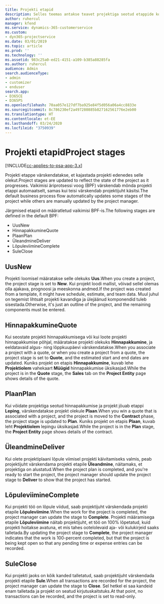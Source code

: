```yaml
---
title: Projekti etapid
description: Selles teemas antakse teavet projektiga seotud etappide kohta.
author: ruhercul
manager: kfend
ms.service: dynamics-365-customerservice
ms.custom:
- dyn365-projectservice
ms.date: 03/01/2019
ms.topic: article
ms.prod: ''
ms.technology: ''
ms.assetid: 983c25a0-ed21-4151-a109-b385a88285fa
ms.author: ruhercul
audience: Admin
search.audienceType:
- admin
- customizer
- enduser
search.app:
- D365CE
- D365PS
ms.openlocfilehash: 70aa057e127df7ba925e84f5d056a06a4cc8833e
ms.sourcegitcommit: 8c786230ef2a497280885b827162561776e2eb00
ms.translationtype: HT
ms.contentlocale: et-EE
ms.lasthandoff: 03/24/2020
ms.locfileid: "3750939"
---
```

# <a name="project-stages"></a><span data-ttu-id="0e13f-103">Projekti etapid</span><span class="sxs-lookup"><span data-stu-id="0e13f-103">Project stages</span></span> 

[!INCLUDE[cc-applies-to-psa-app-3.x](../includes/cc-applies-to-psa-app-3x.md)]

<span data-ttu-id="0e13f-104">Projekti etappe värskendatakse, et kajastada projekti edenedes selle olekut.</span><span class="sxs-lookup"><span data-stu-id="0e13f-104">Project stages are updated to reflect the state of the project as it progresses.</span></span> <span data-ttu-id="0e13f-105">Vaikimisi äriprotsessi voog (BPF) värskendab mõnda projekti etappi automaatselt, samas kui teisi värskendab projektijuht käsitsi.</span><span class="sxs-lookup"><span data-stu-id="0e13f-105">The default business process flow automatically updates some stages of the project while others are manually updated by the project manager.</span></span> 

<span data-ttu-id="0e13f-106">Järgmised etapid on määratletud vaikimisi BPF-is.</span><span class="sxs-lookup"><span data-stu-id="0e13f-106">The following stages are defined in the default BPF:</span></span>

- <span data-ttu-id="0e13f-107">Uus</span><span class="sxs-lookup"><span data-stu-id="0e13f-107">New</span></span>
- <span data-ttu-id="0e13f-108">Hinnapakkumine</span><span class="sxs-lookup"><span data-stu-id="0e13f-108">Quote</span></span>
- <span data-ttu-id="0e13f-109">Plaan</span><span class="sxs-lookup"><span data-stu-id="0e13f-109">Plan</span></span>
- <span data-ttu-id="0e13f-110">Üleandmine</span><span class="sxs-lookup"><span data-stu-id="0e13f-110">Deliver</span></span>
- <span data-ttu-id="0e13f-111">Lõpuleviimine</span><span class="sxs-lookup"><span data-stu-id="0e13f-111">Complete</span></span>
- <span data-ttu-id="0e13f-112">Sule</span><span class="sxs-lookup"><span data-stu-id="0e13f-112">Close</span></span> 

## <a name="new"></a><span data-ttu-id="0e13f-113">Uus</span><span class="sxs-lookup"><span data-stu-id="0e13f-113">New</span></span>

<span data-ttu-id="0e13f-114">Projekti loomisel määratakse selle olekuks **Uus**.</span><span class="sxs-lookup"><span data-stu-id="0e13f-114">When you create a project, the project stage is set to **New**.</span></span> <span data-ttu-id="0e13f-115">Kui projekt loodi mallist, võivad sellel olemas olla ajakava, prognoosi ja meeskonna andmed.</span><span class="sxs-lookup"><span data-stu-id="0e13f-115">If the project was created from a template, it might have schedule, estimate, and team data.</span></span> <span data-ttu-id="0e13f-116">Muul juhul on tegemist lihtsalt projekti kavandiga ja ülejäänud komponendid tuleb sisestada.</span><span class="sxs-lookup"><span data-stu-id="0e13f-116">Otherwise, it's just an outline of the project, and the remaining components must be entered.</span></span>

## <a name="quote"></a><span data-ttu-id="0e13f-117">Hinnapakkumine</span><span class="sxs-lookup"><span data-stu-id="0e13f-117">Quote</span></span>

<span data-ttu-id="0e13f-118">Kui seostate projekti hinnapakkumisega või kui loote projekti hinnapakkumise põhjal, määratakse projekti olekuks **Hinnapakkumine**, ja eeldatavaid algus- ning lõppkuupäevi värskendatakse.</span><span class="sxs-lookup"><span data-stu-id="0e13f-118">When you associate a project with a quote, or when you create a project from a quote, the project stage is set to **Quote**, and the estimated start and end dates are updated.</span></span> <span data-ttu-id="0e13f-119">Kuniks projekt on etapis **Hinnapakkumine**, kuvab lehe **Projektiolem** vahekaart **Müügid** hinnapakkumise üksikasjad.</span><span class="sxs-lookup"><span data-stu-id="0e13f-119">While the project is in the **Quote** stage, the **Sales** tab on the **Project Entity** page shows details of the quote.</span></span>

## <a name="plan"></a><span data-ttu-id="0e13f-120">Plaan</span><span class="sxs-lookup"><span data-stu-id="0e13f-120">Plan</span></span>

<span data-ttu-id="0e13f-121">Kui võidate projektiga seotud hinnapakkumise ja projekt jõuab etappi **Leping**, värskendatakse projekt olekule **Plaan**.</span><span class="sxs-lookup"><span data-stu-id="0e13f-121">When you win a quote that is associated with a project, and the project is moved to the **Contract** phase, the project stage is updated to **Plan**.</span></span> <span data-ttu-id="0e13f-122">Kuniks projekt on etapis **Plaan**, kuvab leht **Projektiolem** lepingu üksikasjad.</span><span class="sxs-lookup"><span data-stu-id="0e13f-122">While the project is in the **Plan** stage, the **Project Entity** page shows details of the contract.</span></span>

## <a name="deliver"></a><span data-ttu-id="0e13f-123">Üleandmine</span><span class="sxs-lookup"><span data-stu-id="0e13f-123">Deliver</span></span>

<span data-ttu-id="0e13f-124">Kui olete projektiplaani lõpule viimisel projekti käivitamiseks valmis, peab projektijuht värskendama projekti etapile **Üleandmine**, näitamaks, et projektiga on alustatud.</span><span class="sxs-lookup"><span data-stu-id="0e13f-124">When the project plan is completed, and you're ready to start the project, the project manager should update the project stage to **Deliver** to show that the project has started.</span></span>

## <a name="complete"></a><span data-ttu-id="0e13f-125">Lõpuleviimine</span><span class="sxs-lookup"><span data-stu-id="0e13f-125">Complete</span></span> 

<span data-ttu-id="0e13f-126">Kui projekti töö on lõpule viidud, saab projektijuht värskendada projekti etapile **Lõpuleviimine**.</span><span class="sxs-lookup"><span data-stu-id="0e13f-126">When the work for the project is completed, the project manager can update the stage to **Complete**.</span></span> <span data-ttu-id="0e13f-127">Projekti määramisega etapile **Lõpuleviimine** näitab projektijuht, et töö on 100% lõpetatud, kuid projekti hoitakse avatuna, et mis tahes ootelolevaid aja- või kulukirjeid saaks talletada.</span><span class="sxs-lookup"><span data-stu-id="0e13f-127">By updating the project stage to **Complete**, the project manager indicates that the work is 100-percent completed, but that the project is being kept open so that any pending time or expense entries can be recorded.</span></span>

## <a name="close"></a><span data-ttu-id="0e13f-128">Sule</span><span class="sxs-lookup"><span data-stu-id="0e13f-128">Close</span></span>

<span data-ttu-id="0e13f-129">Kui projekti jaoks on kõik kanded talletatud, saab projektijuht värskendada projekti etapile **Sule**.</span><span class="sxs-lookup"><span data-stu-id="0e13f-129">When all transactions are recorded for the project, the project manager can update the stage to **Close**.</span></span> <span data-ttu-id="0e13f-130">Sel hetkel ei saa kandeid enam talletada ja projekt on seatud kirjutuskaitstuks.</span><span class="sxs-lookup"><span data-stu-id="0e13f-130">At that point, no transactions can be recorded, and the project is set to read-only.</span></span>
